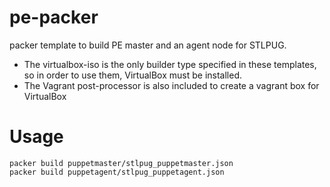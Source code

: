 # pe-packer
packer template to build PE master and an agent node for STLPUG.

- The virtualbox-iso is the only builder type specified in these templates, so in order to use them, VirtualBox must be installed.
- The Vagrant post-processor is also included to create a vagrant box for VirtualBox

# Usage

```
packer build puppetmaster/stlpug_puppetmaster.json
packer build puppetagent/stlpug_puppetagent.json
```
